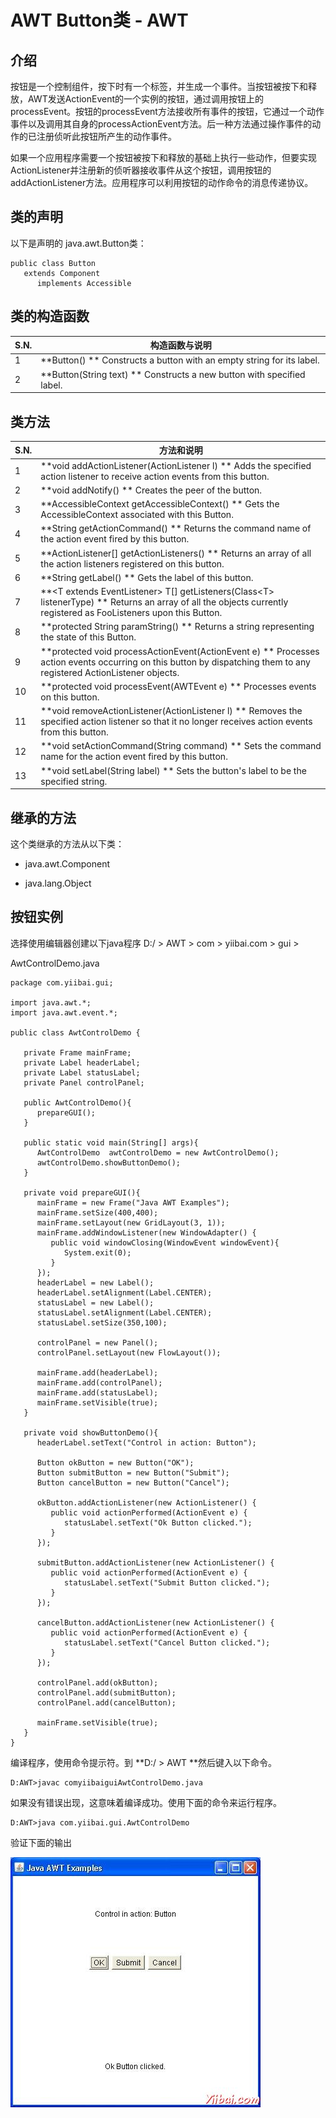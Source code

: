# AWT Button类 - AWT

## 介绍

按钮是一个控制组件，按下时有一个标签，并生成一个事件。当按钮被按下和释放，AWT发送ActionEvent的一个实例的按钮，通过调用按钮上的processEvent。按钮的processEvent方法接收所有事件的按钮，它通过一个动作事件以及调用其自身的processActionEvent方法。后一种方法通过操作事件的动作的已注册侦听此按钮所产生的动作事件。

如果一个应用程序需要一个按钮被按下和释放的基础上执行一些动作，但要实现ActionListener并注册新的侦听器接收事件从这个按钮，调用按钮的addActionListener方法。应用程序可以利用按钮的动作命令的消息传递协议。

## 类的声明

以下是声明的 java.awt.Button类：

```
public class Button
   extends Component
      implements Accessible
```

## 类的构造函数

| S.N. | 构造函数与说明 |
| --- | --- |
| 1 | **Button() ** Constructs a button with an empty string for its label. |
| 2 | **Button(String text) ** Constructs a new button with specified label. |

## 类方法

| S.N. | 方法和说明 |
| --- | --- |
| 1 | **void addActionListener(ActionListener l) ** Adds the specified action listener to receive action events from this button. |
| 2 | **void addNotify() ** Creates the peer of the button. |
| 3 | **AccessibleContext getAccessibleContext() ** Gets the AccessibleContext associated with this Button. |
| 4 | **String getActionCommand() ** Returns the command name of the action event fired by this button. |
| 5 | **ActionListener[] getActionListeners() ** Returns an array of all the action listeners registered on this button. |
| 6 | **String getLabel() ** Gets the label of this button. |
| 7 | **&lt;T extends EventListener&gt; T[] getListeners(Class&lt;T&gt; listenerType) ** Returns an array of all the objects currently registered as FooListeners upon this Button. |
| 8 | **protected String paramString() ** Returns a string representing the state of this Button. |
| 9 | **protected void processActionEvent(ActionEvent e) ** Processes action events occurring on this button by dispatching them to any registered ActionListener objects. |
| 10 | **protected void processEvent(AWTEvent e) ** Processes events on this button. |
| 11 | **void removeActionListener(ActionListener l) ** Removes the specified action listener so that it no longer receives action events from this button. |
| 12 | **void setActionCommand(String command) ** Sets the command name for the action event fired by this button. |
| 13 | **void setLabel(String label) ** Sets the button's label to be the specified string. |

## 继承的方法

这个类继承的方法从以下类：

*   java.awt.Component

*   java.lang.Object

## 按钮实例

选择使用编辑器创建以下java程序 D:/ &gt; AWT &gt; com &gt; yiibai.com &gt; gui &gt;

AwtControlDemo.java

```
package com.yiibai.gui;

import java.awt.*;
import java.awt.event.*;

public class AwtControlDemo {

   private Frame mainFrame;
   private Label headerLabel;
   private Label statusLabel;
   private Panel controlPanel;

   public AwtControlDemo(){
      prepareGUI();
   }

   public static void main(String[] args){
      AwtControlDemo  awtControlDemo = new AwtControlDemo();
      awtControlDemo.showButtonDemo();
   }

   private void prepareGUI(){
      mainFrame = new Frame("Java AWT Examples");
      mainFrame.setSize(400,400);
      mainFrame.setLayout(new GridLayout(3, 1));
      mainFrame.addWindowListener(new WindowAdapter() {
         public void windowClosing(WindowEvent windowEvent){
            System.exit(0);
         }        
      });    
      headerLabel = new Label();
      headerLabel.setAlignment(Label.CENTER);
      statusLabel = new Label();        
      statusLabel.setAlignment(Label.CENTER);
      statusLabel.setSize(350,100);

      controlPanel = new Panel();
      controlPanel.setLayout(new FlowLayout());

      mainFrame.add(headerLabel);
      mainFrame.add(controlPanel);
      mainFrame.add(statusLabel);
      mainFrame.setVisible(true);  
   }

   private void showButtonDemo(){
      headerLabel.setText("Control in action: Button"); 

      Button okButton = new Button("OK");
      Button submitButton = new Button("Submit");
      Button cancelButton = new Button("Cancel");

      okButton.addActionListener(new ActionListener() {
         public void actionPerformed(ActionEvent e) {
            statusLabel.setText("Ok Button clicked.");
         }
      });

      submitButton.addActionListener(new ActionListener() {
         public void actionPerformed(ActionEvent e) {
            statusLabel.setText("Submit Button clicked.");
         }
      });

      cancelButton.addActionListener(new ActionListener() {
         public void actionPerformed(ActionEvent e) {
            statusLabel.setText("Cancel Button clicked.");
         }
      });

      controlPanel.add(okButton);
      controlPanel.add(submitButton);
      controlPanel.add(cancelButton);       

      mainFrame.setVisible(true);  
   }
}
```

编译程序，使用命令提示符。到 **D:/ &gt; AWT **然后键入以下命令。

```
D:AWT>javac comyiibaiguiAwtControlDemo.java

```

如果没有错误出现，这意味着编译成功。使用下面的命令来运行程序。

```
D:AWT>java com.yiibai.gui.AwtControlDemo

```

验证下面的输出

![AWT Button](../img/0G055G01-0.jpg)

